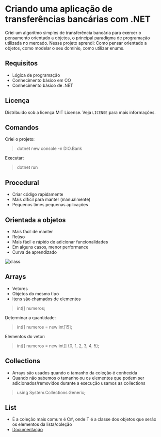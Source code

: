 # Criando uma aplicação de transferências bancárias com .NET
Criei um algoritmo simples de transferência bancária para exercer o pensamento orientado a objetos, o principal paradigma de programação utilizada no mercado. Nesse projeto aprendi: Como pensar orientado a objetos, como modelar o seu domínio, como utilizar enums.

## Requisitos
- Lógica de programação
- Conhecimento básico em OO
- Conhecimento básico de .NET

## Licença
Distribuido sob a licença MIT License. Veja `LICENSE` para mais informações.

## Comandos
Criei o projeto:
>dotnet new console -n DIO.Bank

Executar:
>dotnet run

## Procedural
- Criar código rapidamente
- Mais difícil para manter (manualmente)
- Pequenos times pequenas aplicações

## Orientada a objetos
- Mais fácil de manter
- Reúso
- Mais fácil e rápido de adicionar funcionalidades
- Em alguns casos, menor performance
- Curva de aprendizado

![class](https://user-images.githubusercontent.com/72028645/130852011-3234cb61-1516-4f52-a13b-4c3377bed95d.png)

## Arrays
- Vetores
- Objetos do mesmo tipo
- Itens são chamados de elementos

>int[] numeros;

Determinar a quantidade:
>int[] numeros = new int[15];

Elementos do vetor:
>int[] numeros = new int[] {0, 1, 2, 3, 4, 5};

## Collections
- Arrays são usados quando o tamanho da coleção é conhecida 
- Quando não sabemos o tamanho ou os elementos que podem ser adicionados/removidos durante a execução usamos as collections
>using System.Collections.Generic;

## List<T>
- É a coleção mais comum é C#, onde T é a classe dos objetos que serão os elementos da lista/coleção
- [Documentação](https://docs.microsoft.com/en-us/dotnet/csharp/programming-guide/concepts/collections)
